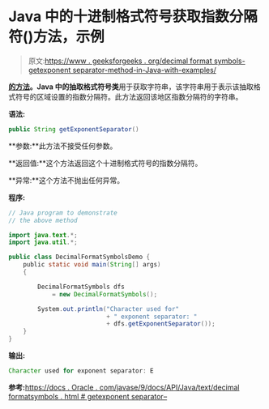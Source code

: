 # Java 中的十进制格式符号获取指数分隔符()方法，示例

> 原文:[https://www . geeksforgeeks . org/decimal format symbols-getexponent separator-method-in-Java-with-examples/](https://www.geeksforgeeks.org/decimalformatsymbols-getexponentseparator-method-in-java-with-examples/)

**[的**方法**](https://www.geeksforgeeks.org/tag/java-text-package/)。Java 中的抽取格式符号类**用于获取字符串，该字符串用于表示该抽取格式符号的区域设置的指数分隔符。此方法返回该地区指数分隔符的字符串。

**语法:**

```java
public String getExponentSeparator()

```

**参数:**此方法不接受任何参数。

**返回值:**这个方法返回这个十进制格式符号的指数分隔符。

**异常:**这个方法不抛出任何异常。

**程序:**

```java
// Java program to demonstrate
// the above method

import java.text.*;
import java.util.*;

public class DecimalFormatSymbolsDemo {
    public static void main(String[] args)
    {

        DecimalFormatSymbols dfs
            = new DecimalFormatSymbols();

        System.out.println("Character used for"
                           + " exponent separator: "
                           + dfs.getExponentSeparator());
    }
}
```

**输出:**

```java
Character used for exponent separator: E

```

**参考:**[https://docs . Oracle . com/javase/9/docs/API/Java/text/decimal formatsymbols . html # getexponent separator–](https://docs.oracle.com/javase/9/docs/api/java/text/DecimalFormatSymbols.html#getExponentSeparator--)